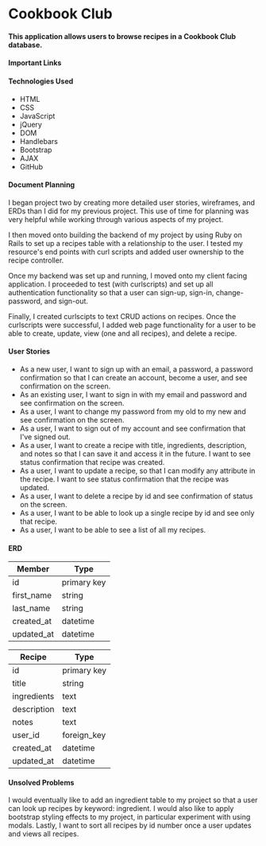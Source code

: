 <h1>Cookbook Club</h1>
<h4>This application allows users to browse recipes in a Cookbook Club database.</h4>

<h4>Important Links</h4>

<h4>Technologies Used</h4>
<ul>
<li>HTML</li>
<li>CSS</li>
<li>JavaScript</li>
<li>jQuery</li>
<li>DOM</li>
<li>Handlebars</li>
<li>Bootstrap</li>
<li>AJAX</li>
<li>GitHub</li>
</ul>

<h4>Document Planning</h4>
<p>
I began project two by creating more detailed user stories, wireframes, and ERDs than I did for my previous project. This use of time for planning was very helpful while working through various aspects of my project.

I then moved onto building the backend of my project by using Ruby on Rails to set up a recipes table with a relationship to the user. I tested my resource's end points with curl scripts and added user ownership to the recipe controller.

Once my backend was set up and running, I moved onto my client facing application. I proceeded to test (with curlscripts) and set up all authentication functionality so that a user can sign-up, sign-in, change-password, and sign-out.

Finally, I created curlscipts to text CRUD actions on recipes. Once the curlscripts were successful, I added web page functionality for a user to be able to create, update, view (one and all recipes), and delete a recipe.
</p>

<h4>User Stories</h4>
<ul>
<li>As a new user, I want to sign up with an email, a password, a password confirmation so that I can create an account, become a user, and see confirmation on the screen.</li>
<li>As an existing user, I want to sign in with my email and password and see confirmation on the screen.</li>
<li>As a user, I want to change my password from my old to my new and see confirmation on the screen.</li>
<li>As a user, I want to sign out of my account and see confirmation that I've signed out.</li>
<li>As a user, I want to create a recipe with title, ingredients, description, and notes so that I can save it and access it in the future. I want to see status confirmation that recipe was created.</li>
<li>As a user, I want to update a recipe, so that I can modify any attribute in the recipe. I want to see status confirmation that the recipe was updated.</li>
<li>As a user, I want to delete a recipe by id and see confirmation of status on the screen.</li>
<li>As a user, I want to be able to look up a single recipe by id and see only that recipe.</li>
<li>As a user, I want to be able to see a list of all my recipes.</li>
</ul>

<h4>ERD</h4>

Member | Type
-- | --
id | primary key
first_name | string
last_name | string
created_at | datetime
updated_at | datetime

Recipe | Type
-- | --
id | primary key
title | string
ingredients | text
description | text
notes | text
user_id | foreign_key
created_at | datetime
updated_at | datetime


<h4>Unsolved Problems</h4>
<p>I would eventually like to add an ingredient table to my project so that a user can look up recipes by keyword: ingredient. I would also like to apply bootstrap styling effects to my project, in particular experiment with using modals. Lastly, I want to sort all recipes by id number once a user updates and views all recipes.</p>
